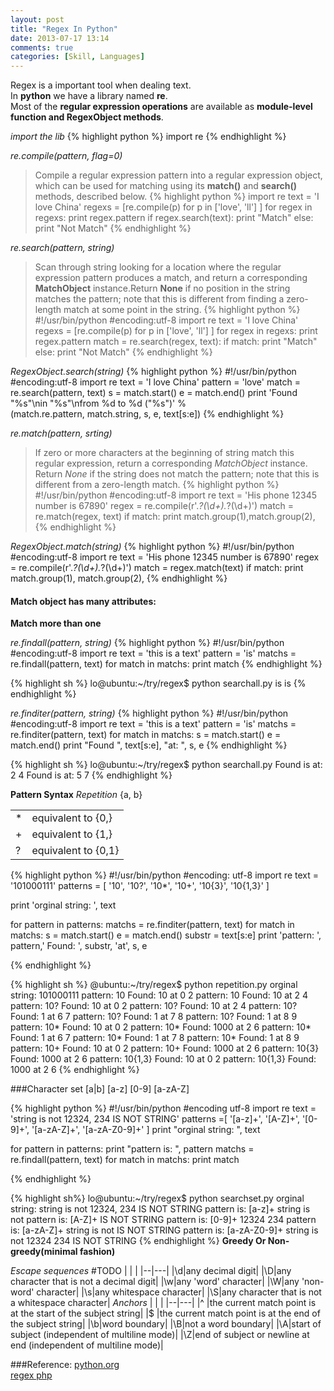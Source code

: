 ```yaml
---
layout: post
title: "Regex In Python"
date: 2013-07-17 13:14
comments: true
categories: [Skill, Languages]
---
```


Regex is a important tool when dealing text.  
In __python__ we have a library named __re__.  
Most of the **regular expression operations** are available as __module-level function and RegexObject methods__.

*import the lib*
{% highlight python %}
import re
{% endhighlight %}

*re.compile(pattern, flag=0)*
>Compile a regular expression pattern into a regular expression object, which can be used for matching using its __match()__ and __search()__ methods, described below.
{% highlight python %}
import re
text = 'I love China'
regexs = [re.compile(p)
		for p in ['love', 'll']
	]
for regex in regexs:
	print regex.pattern
	if regex.search(text):
		print "Match"
	else:
		print "Not Match"
{% endhighlight %}

*re.search(pattern, string)*
>Scan through string looking for a location where the regular expression pattern produces a match, and return a corresponding __MatchObject__ instance.Return **None** if no position in the string matches the pattern; note that this is different from finding a zero-length match at some point in the string.
{% highlight python %}
#!/usr/bin/python
#encoding:utf-8
import re
text = 'I love China'
regexs = [re.compile(p)
		for p in ['love', 'll']
	 ]
for regex in regexs:
	print regex.pattern
	match = re.search(regex, text):
	if match:
		print "Match"
	else:
		print "Not Match"
{% endhighlight %}

*RegexObject.search(string)*
{% highlight python %}
#!/usr/bin/python
#encoding:utf-8
import re
text = 'I love China'
pattern = 'love'
match = re.search(pattern, text)
s = match.start()
e = match.end()
print 'Found "%s"\nin "%s"\nfrom %d to %d ("%s")' % \
      (match.re.pattern, match.string, s, e, text[s:e])
{% endhighlight %}

*re.match(pattern, srting)*
>If zero or more characters at the beginning of string match this regular expression, return a corresponding *MatchObject* instance. Return *None* if the string does not match the pattern; note that this is different from a zero-length match.
{% highlight python %}
#!/usr/bin/python
#encoding:utf-8
import re
text = 'His phone 12345 number is 67890'
regex = re.compile(r'.*?(\d+).*?(\d+)')
match = re.match(regex, text)
if match: 
	print match.group(1),match.group(2),
{% endhighlight %}

*RegexObject.match(string)*
{% highlight python %}
#!/usr/bin/python
#encoding:utf-8
import re
text = 'His phone 12345 number is 67890'
regex = re.compile(r'.*?(\d+).*?(\d+)')
match = regex.match(text)
if match: 
	print match.group(1), match.group(2),
{% endhighlight %}

#### Match object has many attributes:

**Match more than one**

*re.findall(pattern, string)*
{% highlight python %}
#!/usr/bin/python
#encoding:utf-8
import re
text = 'this is a text'
pattern = 'is'
matchs = re.findall(pattern, text)
for match in matchs:
	print match
{% endhighlight %}

{% highlight sh %}
lo@ubuntu:~/try/regex$ python searchall.py 
is
is
{% endhighlight %}

*re.finditer(pattern, string)*
{% highlight python %}
#!/usr/bin/python
#encoding:utf-8
import re
text = 'this is a text'
pattern = 'is'
matchs = re.finditer(pattern, text)
for match in matchs:
	s = match.start()
	e = match.end()
	print "Found ", text[s:e], "at: ", s, e
{% endhighlight %}

{% highlight sh %}
lo@ubuntu:~/try/regex$ python searchall.py 
Found  is at:  2 4
Found  is at:  5 7
{% endhighlight %}

**Pattern Syntax**
*Repetition*
{a, b}

| |  |
|--|--|
|\*| equivalent to {0,}|
|+| equivalent to {1,}|
|?| equivalent to {0,1}|
{% highlight python %}
#!/usr/bin/python
#encoding: utf-8
import re
text = '101000111'
patterns = [
		'10',
		'10?',
		'10*',
		'10+',
		'10{3}',
		'10{1,3}'
		]

print 'orginal string: ', text

for pattern in patterns:
	matchs = re.finditer(pattern, text)
	for match in matchs:
		s = match.start()
		e = match.end()
		substr = text[s:e]
		print 'pattern: ', pattern,' Found: ', substr, 'at', s, e


{% endhighlight %}

{% highlight sh %}
@ubuntu:~/try/regex$ python repetition.py 
orginal string:  101000111
pattern:  10  Found:  10 at 0 2
pattern:  10  Found:  10 at 2 4
pattern:  10?  Found:  10 at 0 2
pattern:  10?  Found:  10 at 2 4
pattern:  10?  Found:  1 at 6 7
pattern:  10?  Found:  1 at 7 8
pattern:  10?  Found:  1 at 8 9
pattern:  10*  Found:  10 at 0 2
pattern:  10*  Found:  1000 at 2 6
pattern:  10*  Found:  1 at 6 7
pattern:  10*  Found:  1 at 7 8
pattern:  10*  Found:  1 at 8 9
pattern:  10+  Found:  10 at 0 2
pattern:  10+  Found:  1000 at 2 6
pattern:  10{3}  Found:  1000 at 2 6
pattern:  10{1,3}  Found:  10 at 0 2
pattern:  10{1,3}  Found:  1000 at 2 6
{% endhighlight %}

###Character set
\[a|b\]    \[a-z\]     \[0-9\]   \[a-zA-Z\]

{% highlight python %}
#!/usr/bin/python
#encoding utf-8
import re
text = 'string is not 12324, 234 IS NOT STRING'
patterns =[
		'[a-z]+',
		'[A-Z]+',
		'[0-9]+',
		'[a-zA-Z]+',
		'[a-zA-Z0-9]+'
	]
print "orginal string: ", text

for pattern in patterns:
	print "pattern is: ", pattern
	matchs = re.findall(pattern, text)
	for match in matchs:
		print match
	
{% endhighlight %}

{% highlight sh%}
lo@ubuntu:~/try/regex$ python searchset.py 
orginal string:  string is not 12324, 234 IS NOT STRING
pattern is:  [a-z]+
string
is
not
pattern is:  [A-Z]+
IS
NOT
STRING
pattern is:  [0-9]+
12324
234
pattern is:  [a-zA-Z]+
string
is
not
IS
NOT
STRING
pattern is:  [a-zA-Z0-9]+
string
is
not
12324
234
IS
NOT
STRING
{% endhighlight %}
**Greedy Or Non-greedy(minimal fashion)**

*Escape sequences* #TODO
| |  |
|--|---|
|\d|any decimal digit|
|\D|any character that is not a decimal digit|
|\w|any 'word' character|
|\W|any 'non-word' character|
|\s|any whitespace character|
|\S|any character that is not a whitespace character|
*Anchors*
| |  |
|--|---|
|^ |the current match point is at the start of the subject string|
|$ |the current match point is at the end of the subject string|
|\b|word boundary|
|\B|not a word boundary|
|\A|start of subject (independent of multiline mode)|
|\Z|end of subject or newline at end (independent of multiline mode)|

###Reference:
[python.org](http://docs.python.org/2/library/re.html)    
[regex php](http://www.php.net/manual/zh/reference.pcre.pattern.syntax.php)
